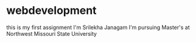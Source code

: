 # webdevelopment
this is my first assignment
I'm Srilekha Janagam
I'm pursuing Master's at Northwest Missouri State University

